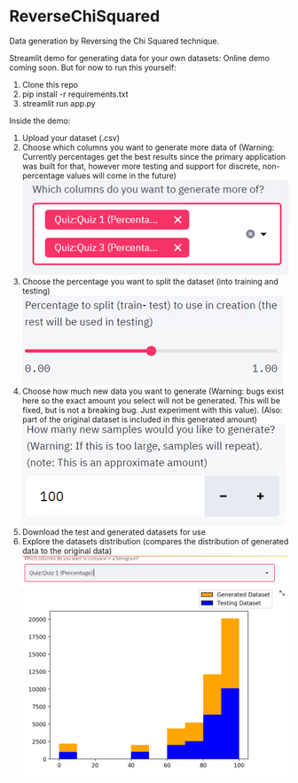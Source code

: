 # ReverseChiSquared
Data generation by Reversing the Chi Squared technique.

Streamlit demo for generating data for your own datasets:
Online demo coming soon. But for now to run this yourself:

1. Clone this repo
2. pip install -r requirements.txt
3. streamlit run app.py

Inside the demo:
1. Upload your dataset (.csv)
2. Choose which columns you want to generate more data of (Warning: Currently percentages get the best results since the primary application was built for that, however more testing and support for discrete, non- percentage values will come in the future)
![Columns](static/1.PNG?raw=true "Choose Columns")
3. Choose the percentage you want to split the dataset (into training and testing)
![Split](static/2.PNG?raw=true "Choose Split Amount")
4. Choose how much new data you want to generate (Warning: bugs exist here so the exact amount you select will not be generated. This will be fixed, but is not a breaking bug. Just experiment with this value). (Also: part of the original dataset is included in this generated amount)
![Generate](static/3.PNG?raw=true "Choose Generate Amoutn")
5. Download the test and generated datasets for use
6. Explore the datasets distribution (compares the distribution of generated data to the original data)
![Explore](static/4.PNG?raw=true "Explore Generated Data")
